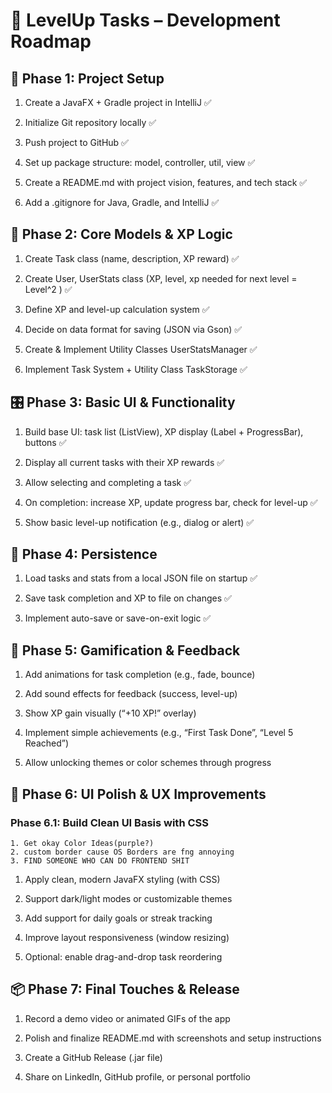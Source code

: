 # 🚀 LevelUp Tasks – Development Roadmap
## 🧱 Phase 1: Project Setup
1. Create a JavaFX + Gradle project in IntelliJ ✅

2. Initialize Git repository locally ✅

3. Push project to GitHub ✅

4. Set up package structure: model, controller, util, view ✅

5. Create a README.md with project vision, features, and tech stack ✅

6. Add a .gitignore for Java, Gradle, and IntelliJ ✅

## 🧩 Phase 2: Core Models & XP Logic
1. Create Task class (name, description, XP reward) ✅ 

2. Create User, UserStats class (XP, level, xp needed for next level = Level^2 ) ✅

3. Define XP and level-up calculation system ✅

4. Decide on data format for saving (JSON via Gson) ✅
5. Create & Implement Utility Classes UserStatsManager ✅
6. Implement Task System + Utility Class TaskStorage ✅

## 🎛️ Phase 3: Basic UI & Functionality
1. Build base UI: task list (ListView), XP display (Label + ProgressBar), buttons ✅
   
2. Display all current tasks with their XP rewards ✅

3. Allow selecting and completing a task ✅

4. On completion: increase XP, update progress bar, check for level-up ✅

5. Show basic level-up notification (e.g., dialog or alert) ✅

## 💾 Phase 4: Persistence
1. Load tasks and stats from a local JSON file on startup ✅

2. Save task completion and XP to file on changes ✅

3. Implement auto-save or save-on-exit logic ✅

## 🎉 Phase 5: Gamification & Feedback
1. Add animations for task completion (e.g., fade, bounce)

2. Add sound effects for feedback (success, level-up)

3. Show XP gain visually (“+10 XP!” overlay)

4. Implement simple achievements (e.g., “First Task Done”, “Level 5 Reached”)

5. Allow unlocking themes or color schemes through progress

## 🎨 Phase 6: UI Polish & UX Improvements
### Phase 6.1: Build Clean UI Basis with CSS
    1. Get okay Color Ideas(purple?)
    2. custom border cause OS Borders are fng annoying
    3. FIND SOMEONE WHO CAN DO FRONTEND SHIT
1. Apply clean, modern JavaFX styling (with CSS)

2. Support dark/light modes or customizable themes

3. Add support for daily goals or streak tracking

4. Improve layout responsiveness (window resizing)

5. Optional: enable drag-and-drop task reordering

## 📦 Phase 7: Final Touches & Release
1. Record a demo video or animated GIFs of the app

2. Polish and finalize README.md with screenshots and setup instructions

3. Create a GitHub Release (.jar file)

4. Share on LinkedIn, GitHub profile, or personal portfolio
